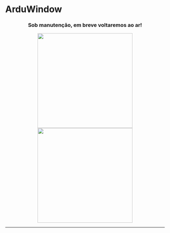 <h1>ArduWindow</h1>
<div align="center">
  <h3>Sob manutenção, em breve voltaremos ao ar!</h3>
  <img height="300px" src="https://user-images.githubusercontent.com/102625628/213897565-6897afd9-6cdf-4066-9d10-e77f65fbffc4.gif#gh-light-mode-only"/>
  <img height="300px" src="https://user-images.githubusercontent.com/102625628/213897972-c7b858fe-33b1-47a1-bf5d-aee5bb1b662f.gif#gh-dark-mode-only"/>
  <hr>
</div>

